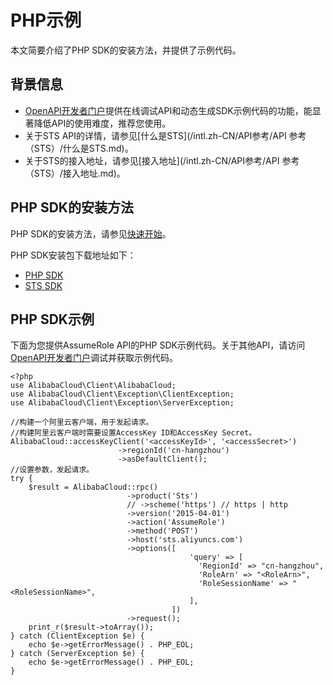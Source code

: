 # PHP示例

本文简要介绍了PHP SDK的安装方法，并提供了示例代码。

## 背景信息

-   [OpenAPI开发者门户](https://next.api.aliyun.com/api/Sts)提供在线调试API和动态生成SDK示例代码的功能，能显著降低API的使用难度，推荐您使用。
-   关于STS API的详情，请参见[什么是STS](/intl.zh-CN/API参考/API 参考（STS）/什么是STS.md)。
-   关于STS的接入地址，请参见[接入地址](/intl.zh-CN/API参考/API 参考（STS）/接入地址.md)。

## PHP SDK的安装方法

PHP SDK的安装方法，请参见[快速开始]()。

PHP SDK安装包下载地址如下：

-   [PHP SDK](https://github.com/aliyun/openapi-sdk-php)
-   [STS SDK](https://github.com/aliyun/openapi-sdk-php/tree/master/src/Sts)

## PHP SDK示例

下面为您提供AssumeRole API的PHP SDK示例代码。关于其他API，请访问[OpenAPI开发者门户](https://next.api.aliyun.com/api/Sts)调试并获取示例代码。

```
<?php
use AlibabaCloud\Client\AlibabaCloud;
use AlibabaCloud\Client\Exception\ClientException;
use AlibabaCloud\Client\Exception\ServerException;

//构建一个阿里云客户端，用于发起请求。
//构建阿里云客户端时需要设置AccessKey ID和AccessKey Secret。
AlibabaCloud::accessKeyClient('<accessKeyId>', '<accessSecret>')
                        ->regionId('cn-hangzhou')
                        ->asDefaultClient();
//设置参数，发起请求。
try {
    $result = AlibabaCloud::rpc()
                          ->product('Sts')
                          // ->scheme('https') // https | http
                          ->version('2015-04-01')
                          ->action('AssumeRole')
                          ->method('POST')
                          ->host('sts.aliyuncs.com')
                          ->options([
                                        'query' => [
                                          'RegionId' => "cn-hangzhou",
                                          'RoleArn' => "<RoleArn>",
                                          'RoleSessionName' => "<RoleSessionName>",
                                        ],
                                    ])
                          ->request();
    print_r($result->toArray());
} catch (ClientException $e) {
    echo $e->getErrorMessage() . PHP_EOL;
} catch (ServerException $e) {
    echo $e->getErrorMessage() . PHP_EOL;
}
```

